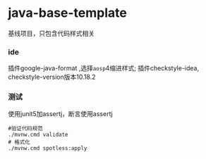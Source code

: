 # java-base-template
基线项目，只包含代码样式相关


### ide
插件google-java-format ,选择`aosp`4缩进样式;
插件checkstyle-idea, checkstyle-version版本10.18.2


### 测试
使用junit5加assertj，断言使用assertj


```shell
#验证代码规范
./mvnw.cmd validate
# 格式化
./mvnw.cmd spotless:apply
```
